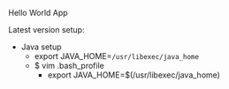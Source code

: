 Hello World App


Latest version setup:
- Java setup
  - export JAVA_HOME=`/usr/libexec/java_home`
  - $ vim .bash_profile
    - export JAVA_HOME=$(/usr/libexec/java_home)